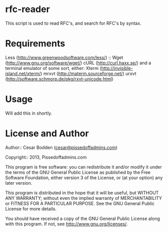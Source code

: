rfc-reader
====

This script is used to read RFC's, and search for RFC's by syntax.



Requirements
====

Less (http://www.greenwoodsoftware.com/less/) ::
Wget (http://www.gnu.org/software/wget/)
cURL (http://curl.haxx.se/)
and a terminal emulator of some sort, either:
Xterm (http://invisible-island.net/xterm/)
mrxvt (http://materm.sourceforge.net/)
urxvt (http://software.schmorp.de/pkg/rxvt-unicode.html)



Usage
====

Will add this in shortly.



License and Author
====

Author:: Cesar Bodden (cesar@pissedoffadmins.com)

Copyright:: 2013, Pissedoffadmins.com

This program is free software: you can redistribute it and/or modify
it under the terms of the GNU General Public License as published by
the Free Software Foundation, either version 3 of the License, or
(at your option) any later version.

This program is distributed in the hope that it will be useful,
but WITHOUT ANY WARRANTY; without even the implied warranty of
MERCHANTABILITY or FITNESS FOR A PARTICULAR PURPOSE.  See the
GNU General Public License for more details.

You should have received a copy of the GNU General Public License
along with this program.  If not, see <http://www.gnu.org/licenses/>.
